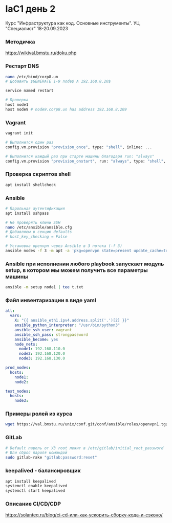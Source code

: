 # IaC1 день 2
Курс "Инфраструктура как код. Основные инструменты". УЦ "Специалист" 18-20.09.2023

### Методичка
https://wikival.bmstu.ru/doku.php

### Рестарт DNS
```bash
nano /etc/bind/corp8.un
# Добавить $GENERATE 1-9 node$ A 192.168.8.20$

service named restart

# Проверка
host node1
host node9 # node9.corp8.un has address 192.168.8.209
```

### Vagrant
```bash
vagrant init

# Выполнится один раз
config.vm.provision "provision_once", type: "shell", inline: ...

# Выполнится каждый раз при старте машины благодаря run: "always"
config.vm.provision "provision_onstart", run: "always", type: "shell", 
```

### Проверка скриптов shell
```bash
apt install shellcheck
```

### Ansible
```bash
# Парольная аутентификация
apt install sshpass

# Не проверять ключи SSH
nano /etc/ansible/ansible.cfg
# Добавляем в секцию defaults
# host_key_checking = False

# Установка openvpn через Ansible в 3 потока (-f 3)
ansible nodes -f 3 -m apt -a 'pkg=openvpn state=present update_cache=true'
```

### Ansible при исполнении любого playbook запускает модуль setup, в котором мы можем получить все параметры машины
```bash
ansible -m setup node1 | tee t.txt
```

### Файл инвентаризации в виде yaml
```yml
all:
  vars:
    X: "{{ ansible_eth1.ipv4.address.split('.')[2] }}"
    ansible_python_interpreter: "/usr/bin/python3"
    ansible_ssh_user: vagrant
    ansible_ssh_pass: strongpassword
    ansible_become: yes
    node_nets:
      node1: 192.168.110.0
      node2: 192.168.120.0
      node3: 192.168.130.0

prod_nodes:
  hosts:
    node1:
    node2:

test_nodes:
  hosts:
    node3:
```

### Примеры ролей из курса
```bash
wget https://val.bmstu.ru/unix/conf.git/conf/ansible/roles/openvpn1.tgz && tar -xvzf openvpn1.tgz && cd openvpn1
```

### GitLab
```bash
# Default пароль от УЗ root лежит в /etc/gitlab/initial_root_password
# Или сброс пароля командой
sudo gitlab-rake "gitlab:password:reset"
```

### keepalived - балансировщик
```bash
apt install keepalived
systemctl enable keepalived
systemctl start keepalived
```

### Описание CI/CD/CDP
https://solanteq.ru/blog/ci-cd-или-как-ускорить-сборку-кода-и-сэконо/